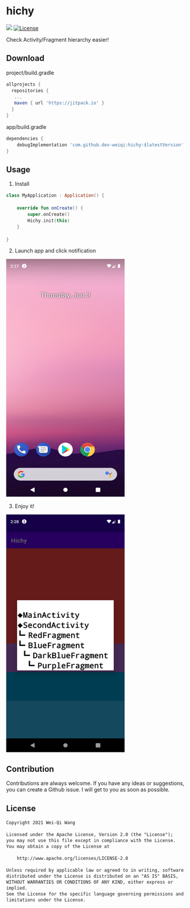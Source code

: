 # hichy

[![](https://jitpack.io/v/dev-weiqi/hichy.svg)](https://jitpack.io/#dev-weiqi/hichy)
[![License](https://img.shields.io/badge/License-Apache%202.0-blue.svg)](https://opensource.org/licenses/Apache-2.0)

Check Activity/Fragment hierarchy easier!

## Download

project/build.gradle

```groovy
allprojects {
  repositories {
   ...
   maven { url 'https://jitpack.io' }
  }
}
```

app/build.gradle

```groovy
dependencies {
    debugImplementation 'com.github.dev-weiqi:hichy:$latestVersion'
}
```

## Usage

1. Install
```kotlin
class MyApplication : Application() {
    
    override fun onCreate() {
        super.onCreate()
        Hichy.init(this)
    }
    
}
```

2. Launch app and click notification

<img width="320" height="640" src="https://github.com/dev-weiqi/hichy/blob/main/docs/image/screenshot1.png"/>

3. Enjoy it!

<img width="320" height="640" src="https://github.com/dev-weiqi/hichy/blob/main/docs/image/screenshot2.png"/>

## **Contribution**

Contributions are always welcome. If you have any ideas or suggestions, you can create a Github issue. I will get to you as soon as possible.

## **License**

```
Copyright 2021 Wei-Qi Wang

Licensed under the Apache License, Version 2.0 (the "License");
you may not use this file except in compliance with the License.
You may obtain a copy of the License at

    http://www.apache.org/licenses/LICENSE-2.0

Unless required by applicable law or agreed to in writing, software
distributed under the License is distributed on an "AS IS" BASIS,
WITHOUT WARRANTIES OR CONDITIONS OF ANY KIND, either express or implied.
See the License for the specific language governing permissions and
limitations under the License.
```
